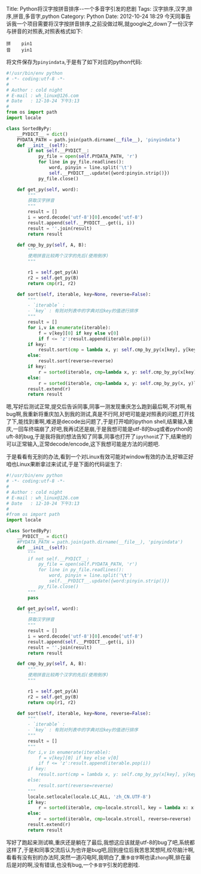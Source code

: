 Title: Python将汉字按拼音排序--一个多音字引发的悲剧
Tags: 汉字排序,汉字,排序,拼音,多音字,python
Category: Python
Date: 2012-10-24 18:29
今天同事告诉我一个项目需要将汉字按拼音排序,之前没做过啊,就google之,down了一份汉字与拼音的对照表,对照表格式如下:
```
拼    pin1
音    yin1
```
将文件保存为`pinyindata`,于是有了如下对应的python代码:
```python
#!/usr/bin/env python
# -*- coding:utf-8 -*-
#
# Author : cold night
# E-mail : wh_linux@126.com
# Date   : 12-10-24 下午3:13
#
from os import path
import locale

class SortedByPy:
    __PYDICT__ = dict()
    PYDATA_PATH = path.join(path.dirname(__file__), 'pinyindata')
    def __init__(self):
        if not self.__PYDICT__:
            py_file = open(self.PYDATA_PATH, 'r')
            for line in py_file.readlines():
                word, pinyin = line.split('\t')
                self.__PYDICT__.update({word:pinyin.strip()})
            py_file.close()

    def get_py(self, word):
        """
        获取汉字拼音
        """
        result = []
        i = word.decode('utf-8')[0].encode('utf-8')
        result.append(self.__PYDICT__.get(i, i))
        result = ''.join(result)
        return result

    def cmp_by_py(self, A, B):
        """
        使用拼音比较两个汉字的先后(使用倒序)
        """

        r1 = self.get_py(A)
        r2 = self.get_py(B)
        return cmp(r1, r2)

    def sort(self, iterable, key=None, reverse=False):
        """
        - `iterable` :
        - `key` : 有则对列表中的字典对应key的值进行排序
        """
        result = []
        for i,v in enumerate(iterable):
            f = v[key][0] if key else v[0]
            if f <= 'z':result.append(iterable.pop(i))
        if key:
            result.sort(cmp = lambda x, y: self.cmp_by_py(x[key], y[key]), reverse= reverse)
        else:
            result.sort(reverse=reverse)
        if key:
            r = sorted(iterable, cmp=lambda x, y: self.cmp_by_py(x[key], y[key]), reverse=reverse)
        else:
            r = sorted(iterable, cmp=lambda x, y: self.cmp_by_py(x, y)l, reverse=reverse)
        result.extend(r)
        return result
```

嗯,写好后测试正常,提交后告诉同事,同事一测发现重庆怎么跑到最后啊,不对啊,有bug啊,我重新将重庆加入到我的测试,真是不行阿,好吧可能是对照表的问题,打开找了下,能找到重啊,难道是decode出问题了,于是打开咱的ipython shell,结果输入重庆,一回车终端崩了,好吧,我再试还是崩,于是我想可能是utf-8的bug或者python的uft-8的bug,于是我将我的想法告知了同事,同事也打开了`ipython试`了下,结果他的可以正常输入,正常decode/encode,这下我想可能是方法的问题吧.

于是看看有无别的办法,看到一个对Linux有效可能对window有效的办法,好嘛正好咱也Linux果断拿过来试试,于是下面的代码诞生了:
```python
#!/usr/bin/env python
# -*- coding:utf-8 -*-
#
# Author : cold night
# E-mail : wh_linux@126.com
# Date   : 12-10-24 下午3:13
#
#from os import path
import locale

class SortedByPy:
    __PYDICT__ = dict()
    #PYDATA_PATH = path.join(path.dirname(__file__), 'pinyindata')
    def __init__(self):
        """
        if not self.__PYDICT__:
            py_file = open(self.PYDATA_PATH, 'r')
            for line in py_file.readlines():
                word, pinyin = line.split('\t')
                self.__PYDICT__.update({word:pinyin.strip()})
            py_file.close()
        """
        pass

    def get_py(self, word):
        """
        获取汉字拼音
        """
        result = []
        i = word.decode('utf-8')[0].encode('utf-8')
        result.append(self.__PYDICT__.get(i, i))
        result = ''.join(result)
        return result

    def cmp_by_py(self, A, B):
        """
        使用拼音比较两个汉字的先后(使用倒序)
        """

        r1 = self.get_py(A)
        r2 = self.get_py(B)
        return cmp(r1, r2)

    def sort(self, iterable, key=None, reverse=False):
        """
        - `iterable` :
        - `key` : 有则对列表中的字典对应key的值进行排序
        """
        result = []
        """
        for i,v in enumerate(iterable):
            f = v[key][0] if key else v[0]
            if f <= 'z':result.append(iterable.pop(i))
        if key:
            result.sort(cmp = lambda x, y: self.cmp_by_py(x[key], y[key]), reverse= reverse)
        else:
            result.sort(reverse=reverse)
        """
        locale.setlocale(locale.LC_ALL, 'zh_CN.UTF-8')
        if key:
            r = sorted(iterable, cmp=locale.strcoll, key = lambda x: x[key], reverse=reverse)
        else:
            r = sorted(iterable, cmp=locale.strcoll, reverse=reverse)
        result.extend(r)
        return result
```
写好了跑起来测试嘛,重庆还是躺在了最后,我想这应该就是utf-8的bug了吧,系统都这样了,于是和同事交流后认为也许是bug吧,回到座位后我苦思冥想阿,绞尽脑汁啊,看看有没有别的办法阿,突然一道闪电阿,我明白了,重`多音字`啊也读`zhong`啊,排在最后是对的啊,没有错误,也没有bug,一个`多音字`引发的悲剧哇.
